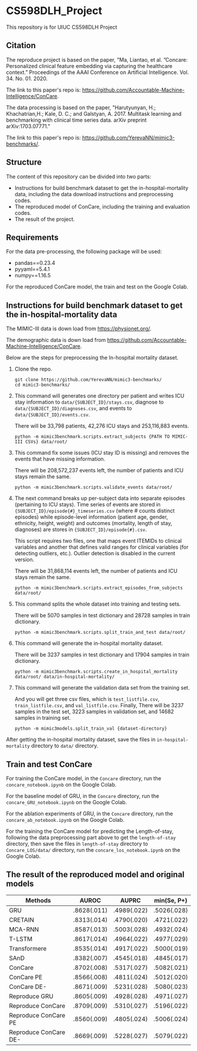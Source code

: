 # CS598DLH_Project
This repository is for UIUC CS598DLH Project

## Citation

The reproduce project is based on the paper, "Ma, Liantao, et al. ”Concare: Personalized clinical feature embedding via capturing the healthcare context.” Proceedings of the AAAI Conference on Artificial Intelligence. Vol. 34. No. 01. 2020.

The link to this paper's repo is: https://github.com/Accountable-Machine-Intelligence/ConCare.

The data processing is based on the paper, "Harutyunyan, H.; Khachatrian,H.; Kale, D. C.; and Galstyan, A. 2017. Multitask learning and benchmarking with clinical time series data. arXiv preprint arXiv:1703.07771."

The link to this paper's repo is: https://github.com/YerevaNN/mimic3-benchmarks/.


## Structure

The content of this repository can be divided into two parts:

- Instructions for build benchmark dataset to get the in-hospital-mortality data, including the data download instructions and preprocessing codes.
- The reproduced model of ConCare, including the training and evaluation codes.
- The result of the project.

## Requirements

For the data pre-processing, the following package will be used:

- pandas==0.23.4
- pyyaml==5.4.1
- numpy==1.16.5

For the reproduced ConCare model, the train and test on the Google Colab.

## Instructions for build benchmark dataset to get the in-hospital-mortality data

The MIMIC-III data is down load from https://physionet.org/.

The demographic data is down load from https://github.com/Accountable-Machine-Intelligence/ConCare.

Below are the steps for preprocessing the In-hospital mortality dataset.

1. Clone the repo.

   ```
   git clone https://github.com/YerevaNN/mimic3-benchmarks/
   cd mimic3-benchmarks/
   ```

2. This command will generates one directory per patient and writes ICU stay information to `data/{SUBJECT_ID}/stays.csv`, diagnose to `data/{SUBJECT_ID}/diagnoses.csv`, and events to `data/{SUBJECT_ID}/events.csv`.

   There will be 33,798 patients, 42,276 ICU stays and 253,116,883 events.

   ```
   python -m mimic3benchmark.scripts.extract_subjects {PATH TO MIMIC-III CSVs} data/root/
   ```

3. This command fix some issues (ICU stay ID is missing) and removes the events that have missing information. 

   There will be 208,572,237 events left, the number of patients and ICU stays remain the same.

   ```
   python -m mimic3benchmark.scripts.validate_events data/root/
   ```

4. The next command breaks up per-subject data into separate episodes (pertaining to ICU stays). Time series of events are stored in `{SUBJECT_ID}/episode{#}_timeseries.csv` (where # counts distinct episodes) while episode-level information (patient age, gender, ethnicity, height, weight) and outcomes (mortality, length of stay, diagnoses) are stores in `{SUBJECT_ID}/episode{#}.csv`. 

   This script requires two files, one that maps event ITEMIDs to clinical variables and another that defines valid ranges for clinical variables (for detecting outliers, etc.). Outlier detection is disabled in the current version.

   There will be 31,868,114 events left, the number of patients and ICU stays remain the same.

   ```
   python -m mimic3benchmark.scripts.extract_episodes_from_subjects data/root/
   ```

5. This command splits the whole dataset into training and testing sets.

   There will be 5070 samples in test dictionary and 28728 samples in train dictionary.

   ```
   python -m mimic3benchmark.scripts.split_train_and_test data/root/
   ```

6. This command will generate the in-hospital mortality dataset.

   There will be 3237 samples in test dictionary and 17904 samples in train dictionary.

   ```
   python -m mimic3benchmark.scripts.create_in_hospital_mortality data/root/ data/in-hospital-mortality/
   ```

7. This command will generate the validation data set from the training set. 

   And you will get three csv files, which is `test_listfile.csv`, `train_listfile.csv`, and `val_listfile.csv`. Finally, There will be 3237 samples in the test set, 3223 samples in validation set, and 14682 samples in training set.

   ```
   python -m mimic3models.split_train_val {dataset-directory}
   ```

After getting the in-hospital mortality dataset, save the files in `in-hospital-mortality` directory to `data/` directory.

## Train and test ConCare


For training the ConCare model, in the `Concare` directory, run the `concare_notebook.ipynb` on the Google Colab.

For the baseline model of GRU, in the `Concare` directory, run the `concare_GRU_notebook.ipynb` on the Google Colab.

For the ablation experiments of GRU, in the `Concare` directory, run the `concare_ab_notebook.ipynb` on the Google Colab.

For the training the ConCare model for predicting the Length-of-stay, following the data preprocessing part above to get the  `length-of-stay` directory, then save the files in `length-of-stay` directory to `Concare_LOS/data/` directory, run the `concare_los_notebook.ipynb` on the Google Colab.


## The result of the reproduced model and original models

| Methods               | AUROC         | AUPRC         | min(Se, P+)   |
| --------------------- | ------------- | ------------- | ------------- |
| GRU                   | .8628(.011)    | .4989(.022)   | .5026(.028)   |
| CRETAIN               | .8313(.014)    | .4790(.020)   | .4721(.022)   |
| MCA-RNN               | .8587(.013)    | .5003(.028)   | .4932(.024)   |
| T-LSTM                | .8617(.014)    | .4964(.022)   | .4977(.029)   |
| Transformere          | .8535(.014)    | .4917(.022)   | .5000(.019)   |
| SAnD                  | .8382(.007)    | .4545(.018)   | .4845(.017)   |
| ConCare               | .8702(.008)    | .5317(.027)   | .5082(.021)   |
| ConCare PE            | .8566(.008)    | .4811(.024)   | .5012(.020)   |
| ConCare DE-           | .8671(.009)    | .5231(.028)   | .5080(.023)   |
| Reproduce GRU         | .8605(.009)    | .4928(.028)   | .4971(.027)   |
| Reproduce ConCare     | .8709(.009)    | .5310(.027)   | .5196(.022)   |
| Reproduce ConCare PE  | .8560(.009)    | .4805(.024)   | .5006(.024)   |
| Reproduce ConCare DE- | .8669(.009)    | .5228(.027)   | .5079(.022)   |

